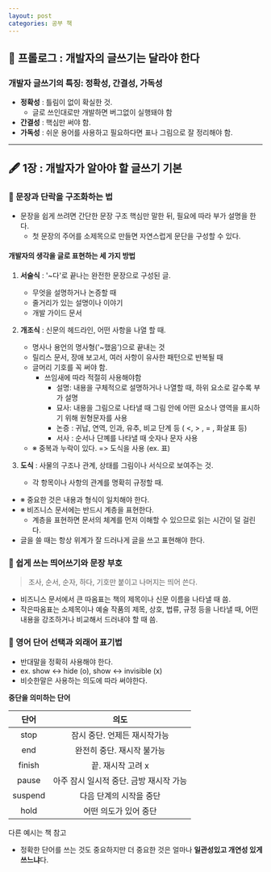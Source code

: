 ```yaml
---
layout: post
categories: 공부 책
---
```


## 🌿 프롤로그 : 개발자의 글쓰기는 달라야 한다

### 개발자 글쓰기의 특징: 정확성, 간결성, 가독성

* **정확성** : 틀림이 없이 확실한 것. 
  * 글로 쓰인대로만 개발하면 버그없이 실행돼야 함
* **간결성** : 핵심만 써야 함.
* **가독성** : 쉬운 용어를 사용하고 필요하다면 표나 그림으로 잘 정리해야 함.

---

## 🖋 1장 : 개발자가 알아야 할 글쓰기 기본 
### 📎 문장과 단락을 구조화하는 법

* 문장을 쉽게 쓰려면 간단한 문장 구조 핵심만 말한 뒤, 필요에 따라 부가 설명을 한다. 
  * 첫 문장의 주어를 소제목으로 만들면 자연스럽게 문단을 구성할 수 있다. 

#### 개발자의 생각을 글로 표현하는 세 가지 방법
1. **서술식** : '~다'로 끝나는 완전한 문장으로 구성된 글. 
    * 무엇을 설명하거나 논증할 때 
    * 줄거리가 있는 설명이나 이야기
    * 개발 가이드 문서   


2. **개조식** : 신문의 헤드라인, 어떤 사항을 나열 할 때.
    * 명사나 용언의 명사형('~했음')으로 끝내는 것 
    * 릴리스 문서, 장애 보고서, 여러 사항이 유사한 패턴으로 반복될 때 
    * 글머리 기호를 꼭 써야 함. 
      * 쓰임새에 따라 적절히 사용해야함
        * 설명: 내용을 구체적으로 설명하거나 나열할 때, 하위 요소로 갈수록 부가 설명
        * 묘사: 내용을 그림으로 나타낼 때 그림 안에 어떤 요소나 영역을 표시하기 위해 원형문자를 사용
        * 논증 : 귀납, 연역, 인과, 유추, 비교 단계 등 ( <, > , = , 화살표 등)
        * 서사 : 순서나 단꼐를 나타낼 때 숫자나 문자 사용     
    * ※ 중복과 누락이 있다. => 도식을 사용 (ex. 표)    

3. **도식** : 사물의 구조나 관계, 상태를 그림이나 서식으로 보여주는 것. 
    * 각 항목이나 사항의 관계를 명확히 규정할 때.

- ※ 중요한 것은 내용과 형식이 일치해야 한다. 
- ※ 비즈니스 문서에는 반드시 계층을 표현한다. 
  - 계층을 표현하면 문서의 체계를 먼저 이해할 수 있으므로 읽는 시간이 덜 걸린다.
- 글을 쓸 때는 항상 위계가 잘 드러나게 글을 쓰고 표현해야 한다. 

### 📎 쉽게 쓰는 띄어쓰기와 문장 부호
> 조사, 순서, 순자, 하다, 기호만 붙이고 나머지는 띄어 쓴다.

* 비즈니스 문서에서 큰 따옴표는 책의 제목이나 신문 이름을 나타낼 때 씀.
* 작은따옴표는 소제목이나 예술 작품의 제목, 상호, 법류, 규정 등을 나타낼 때, 어떤 내용을 강조하거나 비교해서 드러내야 할 때 씀. 

### 📎 영어 단어 선택과 외래어 표기법

*  반대말을 정확히 사용해야 한다. 
  * ex. show <-> hide (o), show <-> invisible (x)
* 비슷한말은 사용하는 의도에 따라 써야한다.       
      
**중단을 의미하는 단어**

 | 단어 | 의도 |
 | :---: | :---: |
 | stop | 잠시 중단. 언제든 재시작가능 |
 | end | 완전히 중단. 재시작 불가능 |
 | finish | 끝. 재시작 고려 x |
 | pause | 아주 잠시 일시적 중단. 금방 재시작 가능 |
 | suspend | 다음 단계의 시작을 중단  |
 | hold | 어떤 의도가 있어 중단 |

다른 예시는 책 참고 

* 정확한 단어를 쓰는 것도 중요하지만 더 중요한 것은 얼마나 **일관성있고 개연성 있게 쓰느냐**다.
